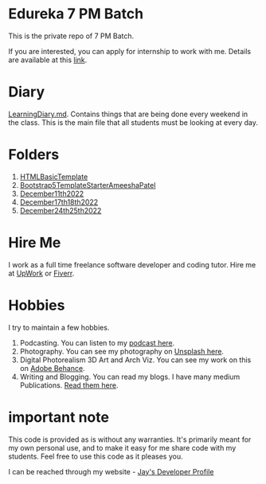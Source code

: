 # Edureka 7 PM Batch

This is the private repo of 7 PM Batch.

If you are interested, you can apply for internship to work with me. Details are available at this [link](https://medium.com/projectwt/inviting-applications-for-paid-internship-for-open-source-project-76ed5761e673).

# Diary

[LearningDiary.md](LearningDiary.md). Contains things that are being done every weekend in the class. This is the main file that all students must be looking at every day.

# Folders

1. [HTMLBasicTemplate](HTMLBasicTemplate)
1. [Bootstrap5TemplateStarterAmeeshaPatel](Bootstrap5TemplateStarterAmeeshaPatel)
1. [December11th2022](December11th2022)
1. [December17th18th2022](December17th18th2022)
1. [December24th25th2022](December24th25th2022)

# Hire Me

I work as a full time freelance software developer and coding tutor. Hire me at [UpWork](https://www.upwork.com/fl/vijayasimhabr) or [Fiverr](https://www.fiverr.com/jay_codeguy). 

# Hobbies

I try to maintain a few hobbies.

1. Podcasting. You can listen to my [podcast here](https://stories.thechalakas.com/listen-to-podcast/).
1. Photography. You can see my photography on [Unsplash here](https://unsplash.com/@jay_neeruhaaku).
1. Digital Photorealism 3D Art and Arch Viz. You can see my work on this on [Adobe Behance](https://www.behance.net/vijayasimhabr).
1. Writing and Blogging. You can read my blogs. I have many medium Publications. [Read them here](https://medium.com/@vijayasimhabr).

# important note 

This code is provided as is without any warranties. It's primarily meant for my own personal use, and to make it easy for me share code with my students. Feel free to use this code as it pleases you.

I can be reached through my website - [Jay's Developer Profile](https://jay-study-nildana.github.io/developerprofile)